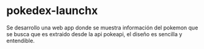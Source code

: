 # pokedex-launchx
Se desarrollo una web app donde se muestra información del pokemon que se busca que es extraido desde la api pokeapi, el diseño es sencilla y entendible.
